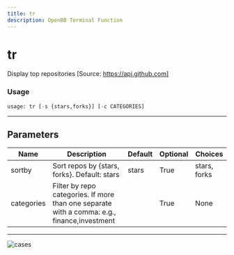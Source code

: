 ```yaml
---
title: tr
description: OpenBB Terminal Function
---
```


# tr

Display top repositories [Source: https://api.github.com]

### Usage 
```python
usage: tr [-s {stars,forks}] [-c CATEGORIES]
```
---
## Parameters

| Name | Description | Default | Optional | Choices |
| ---- | ----------- | ------- | -------- | ------- |
| sortby | Sort repos by {stars, forks}. Default: stars | stars | True | stars, forks |
| categories | Filter by repo categories. If more than one separate with a comma: e.g., finance,investment |  | True | None |
---
![cases](https://user-images.githubusercontent.com/46355364/153897646-99e4f73f-be61-4ed7-a31d-58e8695e7c50.png)

